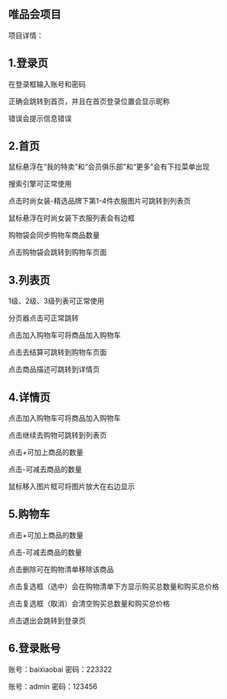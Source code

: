 ## 唯品会项目

项目详情：

## 1.登录页

在登录框输入账号和密码

正确会跳转到首页，并且在首页登录位置会显示昵称

错误会提示信息错误

## 2.首页

鼠标悬浮在“我的特卖”和“会员俱乐部”和“更多”会有下拉菜单出现

搜索引擎可正常使用

点击时尚女装-精选品牌下第1-4件衣服图片可跳转到列表页

鼠标悬浮在时尚女装下衣服列表会有边框

购物袋会同步购物车商品数量

点击购物袋会跳转到购物车页面

## 3.列表页

1级、2级、3级列表可正常使用

分页器点击可正常跳转

点击加入购物车可将商品加入购物车

点击去结算可跳转到购物车页面

点击商品描述可跳转到详情页

## 4.详情页

点击加入购物车可将商品加入购物车

点击继续去购物可跳转到列表页

点击+可加上商品的数量

点击-可减去商品的数量

鼠标移入图片框可将图片放大在右边显示

## 5.购物车

点击+可加上商品的数量

点击-可减去商品的数量

点击删除可在购物清单移除该商品

点击复选框（选中）会在购物清单下方显示购买总数量和购买总价格

点击复选框（取消）会清空购买总数量和购买总价格

点击退出会跳转到登录页

## 6.登录账号

账号：baixiaobai  密码：223322

账号：admin         密码：123456



